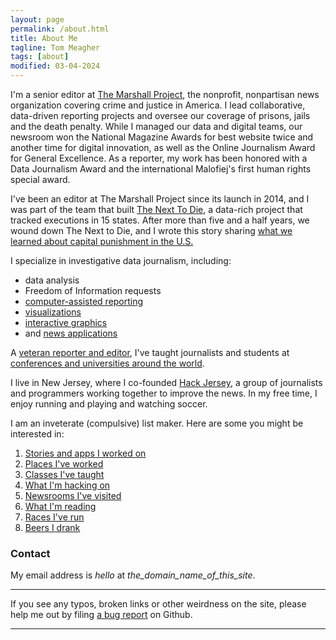 ```yaml
---
layout: page
permalink: /about.html
title: About Me
tagline: Tom Meagher
tags: [about]
modified: 03-04-2024
---
```


I'm a senior editor at [The Marshall Project](https://www.themarshallproject.org/), the nonprofit, nonpartisan news organization covering crime and justice in America. I lead collaborative, data-driven reporting projects and oversee our coverage of prisons, jails and the death penalty. While I managed our data and digital teams, our newsroom won the National Magazine Awards for best website twice and another time for digital innovation, as well as the Online Journalism Award for General Excellence. As a reporter, my work has been honored with a Data Journalism Award and the international Malofiej's first human rights special award. 

I've been an editor at The Marshall Project since its launch in 2014, and I was part of the team that built [The Next To Die](https://www.themarshallproject.org/next-to-die), a data-rich project that tracked executions in 15 states. After more than five and a half years, we wound down The Next to Die, and I wrote this story sharing [what we learned about capital punishment in the U.S.](https://www.themarshallproject.org/2021/02/10/what-120-executions-tell-us-about-criminal-justice-in-america)

I specialize in investigative data journalism, including:

* data analysis
* Freedom of Information requests
* [computer-assisted reporting](https://www.themarshallproject.org/staff/tom-meagher)
* [visualizations](https://www.themarshallproject.org/staff/tom-meagher)
* [interactive graphics](clips.html)
* and [news applications](https://www.themarshallproject.org/next-to-die)

A [veteran reporter and editor](http://linkedin.com/in/tommeagher), I've taught journalists and students at [conferences and universities around the world](classes.html).

I live in New Jersey, where I co-founded [Hack Jersey](http://www.hackjersey.com/), a group of journalists and programmers working together to improve the news. In my free time, I enjoy running and playing and watching soccer.

I am an inveterate (compulsive) list maker. Here are some you might be interested in:

1.  [Stories and apps I worked on](clips.html)
2.  [Places I've worked](http://linkedin.com/in/tommeagher)
3.  [Classes I've taught](classes.html)
4.  [What I'm hacking on](https://github.com/tommeagher?tab=activity)
5.  [Newsrooms I've visited](newsrooms.html)
6.  [What I'm reading](http://www.goodreads.com/review/list/7478342-tom?sort=date_read)
7.  [Races I've run](races.html)
8.  [Beers I drank](https://untappd.com/user/tommeagher)


### Contact
My email address is _hello_ at _the_domain_name_of_this_site_.

---
If you see any typos, broken links or other weirdness on the site, please help me out by filing [a bug report](https://github.com/tommeagher/tommeagher.github.io/issues) on Github.

<hr />